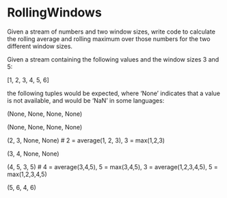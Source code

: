 # RollingWindows

Given a stream of numbers and two window sizes, write code to calculate the rolling average and 
rolling maximum over those numbers for the two different window sizes.  

Given a stream containing the following values and the window sizes 3 and 5:

[1, 2, 3, 4, 5, 6]

the following tuples would be expected, where ‘None’ indicates that a value is not available, and would be ‘NaN’ in some languages:

(None, None, None, None)

(None, None, None, None)

(2,    3,    None, None) # 2 = average(1, 2, 3), 3 = max(1,2,3)

(3,    4,    None, None)

(4,    5,    3,    5)    # 4 = average(3,4,5), 5 = max(3,4,5), 3 = average(1,2,3,4,5), 5 = max(1,2,3,4,5) 

(5,    6,    4,    6)
